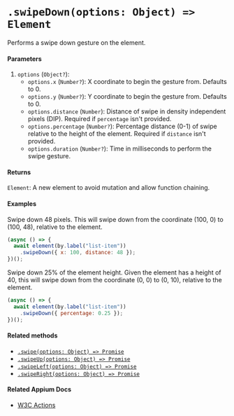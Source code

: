# `.swipeDown(options: Object) => Element`

Performs a swipe down gesture on the element.

#### Parameters

1. `options` (`Object?`):
    - `options.x` (`Number?`): X coordinate to begin the gesture from. Defaults to 0.
    - `options.y` (`Number?`): Y coordinate to begin the gesture from. Defaults to 0.
    - `options.distance` (`Number`): Distance of swipe in density independent pixels (DIP). Required if `percentage` isn't provided.
    - `options.percentage` (`Number?`): Percentage distance (0-1) of swipe relative to the height of the element. Required if `distance` isn't provided. 
    - `options.duration` (`Number?`): Time in milliseconds to perform the swipe gesture.

#### Returns

`Element`: A new element to avoid mutation and allow function chaining.

#### Examples

Swipe down 48 pixels. This will swipe down from the coordinate (100, 0) to (100, 48), relative to the element.

```javascript
(async () => {
  await element(by.label("list-item"))
    .swipeDown({ x: 100, distance: 48 });
})();
```

Swipe down 25% of the element height. Given the element has a height of 40, this will swipe down from the coordinate (0, 0) to (0, 10), relative to the element.

```javascript
(async () => {
  await element(by.label("list-item"))
    .swipeDown({ percentage: 0.25 });
})();
```

#### Related methods

- [`.swipe(options: Object) => Promise`](./swipe.md)
- [`.swipeUp(options: Object) => Promise`](./swipeUp.md)
- [`.swipeLeft(options: Object) => Promise`](./swipeLeft.md)
- [`.swipeRight(options: Object) => Promise`](./swipeRight.md)

#### Related Appium Docs

- [W3C Actions](http://appium.io/docs/en/commands/interactions/actions/)